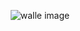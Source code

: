 
<div style="text-align: center;" >

![walle image](https://facile-one.vercel.app/api/og?level=2&commits=6&health=50)

</div>
    